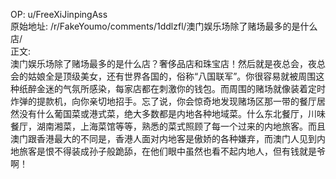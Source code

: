 
OP: u/FreeXiJinpingAss  
原始地址: /r/FakeYoumo/comments/1ddlzfl/澳门娱乐场除了赌场最多的是什么店/  
正文:  
澳门娱乐场除了赌场最多的是什么店？奢侈品店和珠宝店！然后就是夜总会，夜总会的姑娘全是顶级美女，还有世界各国的，俗称“八国联军”。你很容易就被周围这种纸醉金迷的气氛所感染，每家店都在刺激你的钱包。而周围的赌场就像装着定时炸弹的提款机，向你亲切地招手。忘了说，你会惊奇地发现赌场区那一带的餐厅居然没有什么葡国菜或港式菜，绝大多数都是内地各种地域菜。什么东北餐厅，川味餐厅，湖南湘菜，上海菜馆等等，熟悉的菜式照顾了每一个过来的内地旅客。而且澳门跟香港最大的不同是，香港人面对内地客是傲娇的各种嫌弃，而澳门人见到内地旅客是恨不得装成孙子般跪舔，在他们眼中虽然也看不起内地人，但有钱就是爷啊！
